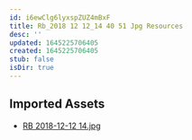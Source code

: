 ```yaml
---
id: i6ewClg6lyxspZUZ4mBxF
title: Rb_2018 12 12_14 40 51 Jpg Resources
desc: ''
updated: 1645225706405
created: 1645225706405
stub: false
isDir: true
---
```

## Imported Assets
- [RB 2018-12-12 14.jpg](/assets/rb-2018-12-12-14-Qcenzk8PzTwH.jpg)
